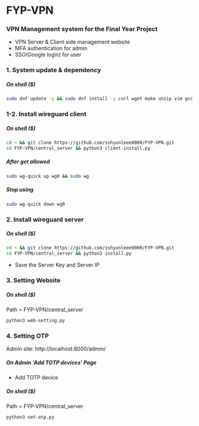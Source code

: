 # FYP-VPN
### VPN Management system for the Final Year Project

- VPN Server & Client side management website
- MFA authentication for admin
- SSO(Google login) for user

### 1. System update & dependency

##### On shell ($)
```bash
sudo dnf update -y && sudo dnf install -y curl wget make unzip vim gcc gcc-c++ git git-lfs python3-pip && git lfs install
```

### 1-2. Install wireguard client

##### On shell ($)
```bash
cd ~ && git clone https://github.com/sshyunleee0000/FYP-VPN.git
cd FYP-VPN/central_server && python3 client-install.py
```
##### After get allowed
```bash
sudo wg-quick up wg0 && sudo wg
```

##### Stop using
```bash
sudo wg-quick down wg0
```

### 2. Install wireguard server

##### On shell ($)
```bash
cd ~ && git clone https://github.com/sshyunleee0000/FYP-VPN.git
cd FYP-VPN/central_server && python3 install.py
```
- Save the Server Key and Server IP

### 3. Setting Website

##### On shell ($)
Path = FYP-VPN/central_server
```bash
python3 web-setting.py
```

### 4. Setting OTP
Admin site: http://localhost:8000/admin/
##### On Admin 'Add TOTP devices' Page
- Add TOTP device

##### On shell ($)
Path = FYP-VPN/central_server
```bash
python3 set-otp.py
```
